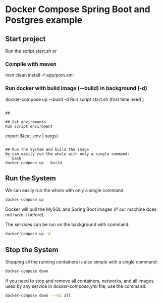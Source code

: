 # Docker Compose Spring Boot and Postgres example

## Start project
Run the script start.sh or
### Compile with maven
mvn clean install -f app/pom.xml

### Run docker with build image (--build) in background (-d) 
docker-compose up --build -d
Run script start.sh (first time need ) 
```

##

## Set enviroments 
Run script enviroment

```
export $(cat .env | xargs)
```

## Run the System and build the image
We can easily run the whole with only a single command:
```bash
docker-compose up --build
```


## Run the System
We can easily run the whole with only a single command:
```bash
docker-compose up
```

Docker will pull the MySQL and Spring Boot images (if our machine does not have it before).

The services can be run on the background with command:
```bash
docker-compose up -d
```

## Stop the System
Stopping all the running containers is also simple with a single command:
```bash
docker-compose down
```

If you need to stop and remove all containers, networks, and all images used by any service in <em>docker-compose.yml</em> file, use the command:
```bash
docker-compose down --rmi all
```
 